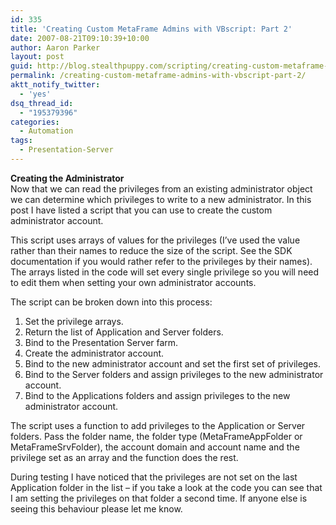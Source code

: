 ```yaml
---
id: 335
title: 'Creating Custom MetaFrame Admins with VBscript: Part 2'
date: 2007-08-21T09:10:39+10:00
author: Aaron Parker
layout: post
guid: http://blog.stealthpuppy.com/scripting/creating-custom-metaframe-admins-with-vbscript-part-2
permalink: /creating-custom-metaframe-admins-with-vbscript-part-2/
aktt_notify_twitter:
  - 'yes'
dsq_thread_id:
  - "195379396"
categories:
  - Automation
tags:
  - Presentation-Server
---
```

**Creating the Administrator**  
Now that we can read the privileges from an existing administrator object we can determine which privileges to write to a new administrator. In this post I have listed a script that you can use to create the custom administrator account.

This script uses arrays of values for the privileges (I&#8217;ve used the value rather than their names to reduce the size of the script. See the SDK documentation if you would rather refer to the privileges by their names). The arrays listed in the code will set every single privilege so you will need to edit them when setting your own administrator accounts.

The script can be broken down into this process:

  1. Set the privilege arrays.
  2. Return the list of Application and Server folders.
  3. Bind to the Presentation Server farm.
  4. Create the administrator account.
  5. Bind to the new administrator account and set the first set of privileges.
  6. Bind to the Server folders and assign privileges to the new administrator account.
  7. Bind to the Applications folders and assign privileges to the new administrator account.

The script uses a function to add privileges to the Application or Server folders. Pass the folder name, the folder type (MetaFrameAppFolder or MetaFrameSrvFolder), the account domain and account name and the privilege set as an array and the function does the rest.

During testing I have noticed that the privileges are not set on the last Application folder in the list &#8211; if you take a look at the code you can see that I am setting the privileges on that folder a second time. If anyone else is seeing this behaviour please let me know.
